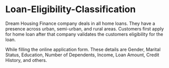 # Loan-Eligibility-Classification
Dream Housing Finance company deals in all home loans. They have a presence across urban, semi-urban, and rural areas. Customers first apply for home loan after that company validates the customers eligibility for the loan.

While filling the online application form. These details are Gender, Marital Status, Education, Number of Dependents, Income, Loan Amount, Credit History, and others. 
